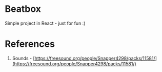 # Beatbox

Simple project in React - just for fun :)



# References
1.  Sounds - [https://freesound.org/people/Snapper4298/packs/11581/](https://freesound.org/people/Snapper4298/packs/11581/)
